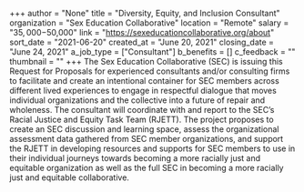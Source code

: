 +++
author = "None"
title = "Diversity, Equity, and Inclusion Consultant"
organization = "Sex Education Collaborative"
location = "Remote"
salary = "$35,000-$50,000"
link = "https://sexeducationcollaborative.org/about"
sort_date = "2021-06-20"
created_at = "June 20, 2021"
closing_date = "June 24, 2021"
a_job_type = ["Consultant"]
b_benefits = []
c_feedback = ""
thumbnail = ""
+++
The Sex Education Collaborative (SEC) is issuing this Request for Proposals for experienced consultants and/or consulting firms to facilitate and create an intentional container for SEC members across different lived experiences to engage in respectful dialogue that moves individual organizations and the collective into a future of repair and wholeness. The consultant will coordinate with and report to the SEC’s Racial Justice and Equity Task Team (RJETT). The project proposes to create an SEC discussion and learning space, assess the organizational assessment data gathered from SEC member organizations, and support the RJETT in developing resources and supports for SEC members to use in their individual journeys towards becoming a more racially just and equitable organization as well as the full SEC in becoming a more racially just and equitable collaborative.